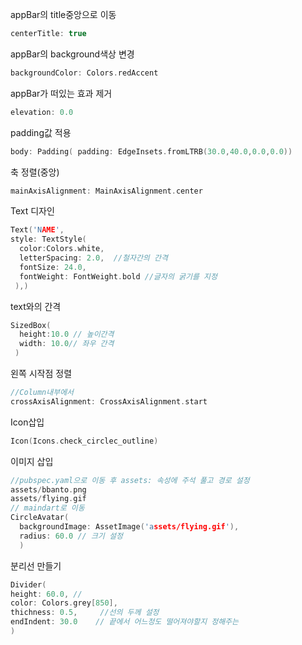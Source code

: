 appBar의 title중앙으로 이동
```c
centerTitle: true
```
appBar의 background색상 변경
```c
backgroundColor: Colors.redAccent
```
appBar가 떠있는 효과 제거
```c
elevation: 0.0
```

padding값 적용
```c
body: Padding( padding: EdgeInsets.fromLTRB(30.0,40.0,0.0,0.0))
```
축 정렬(중앙)
```c
mainAxisAlignment: MainAxisAlignment.center
```
Text 디자인
```c
Text('NAME',
style: TextStyle(
  color:Colors.white,
  letterSpacing: 2.0,  //철자간의 간격
  fontSize: 24.0,
  fontWeight: FontWeight.bold //글자의 굵기를 지정
 ),)
```

text와의 간격
```c
SizedBox(
  height:10.0 // 높이간격
  width: 10.0// 좌우 간격
 )
```
왼쪽 시작점 정렬
```c
//Column내부에서
crossAxisAlignment: CrossAxisAlignment.start
```
Icon삽입
```c
Icon(Icons.check_circlec_outline)
```

이미지 삽입
```c
//pubspec.yaml으로 이동 후 assets: 속성에 주석 풀고 경로 설정
assets/bbanto.png
assets/flying.gif
// maindart로 이동
CircleAvatar(
  backgroundImage: AssetImage('assets/flying.gif'),
  radius: 60.0 // 크기 설정
  )
```

분리선 만들기
```c
Divider(
height: 60.0, // 
color: Colors.grey[850],
thichness: 0.5,     //선의 두께 설정
endIndent: 30.0    // 끝에서 어느정도 떨어져야할지 정해주는
)
```
